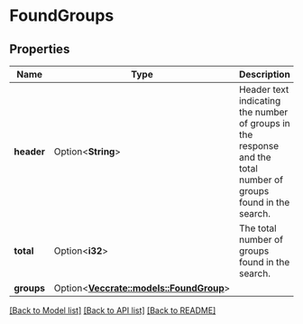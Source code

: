 # FoundGroups

## Properties

Name | Type | Description | Notes
------------ | ------------- | ------------- | -------------
**header** | Option<**String**> | Header text indicating the number of groups in the response and the total number of groups found in the search. | [optional]
**total** | Option<**i32**> | The total number of groups found in the search. | [optional]
**groups** | Option<[**Vec<crate::models::FoundGroup>**](FoundGroup.md)> |  | [optional]

[[Back to Model list]](../README.md#documentation-for-models) [[Back to API list]](../README.md#documentation-for-api-endpoints) [[Back to README]](../README.md)


